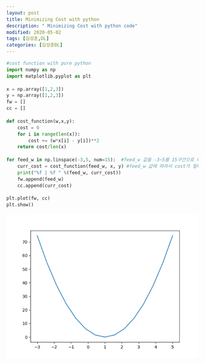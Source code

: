 ```yaml
---
layout: post
title: Minimizing Cost with python
description: " Minimizing Cost with python code"
modified: 2020-05-02
tags: [김성훈,DL]
categories: [김성훈DL]
---
```


```python
#cost function with pure python
import numpy as np
import matplotlib.pyplot as plt

x = np.array([1,2,3])
y = np.array([1,2,3])
fw = []
cc = []

def cost_function(w,x,y):
    cost = 0
    for i in range(len(x)):
        cost += (w*x[i] - y[i])**2
    return cost/len(x)

for feed_w in np.linspace(-3,5, num=15):  #feed_w 값을 -3~5를 15구간으로 나눈다
    curr_cost = cost_function(feed_w, x, y) #feed_w 값에 따라서 cost가 얼마나 나오는가
    print("%f | %f " %(feed_w, curr_cost))
    fw.append(feed_w)
    cc.append(curr_cost)

plt.plot(fw, cc)
plt.show()
```
![image](https://github.com/JongBeomKimboeing/JongBeomKimboeing.github.io/blob/master/images/MinimizingCost.png)
